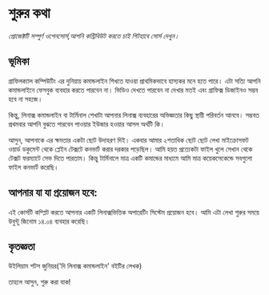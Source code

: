 # শুরুর কথা #

*প্রোজেক্টটি সম্পুর্ণ ওপেনসোর্স,আপনি কন্ট্রিবিউট করতে চাই গিটহাবে সোর্স দেখুন।*

## ভূমিকা ##
গ্রাফিলক্যাল কম্পিউটিং এর দুনিয়ায় কমান্ডলাইন শিখতে যাওয়া প্রাথমিকভাবে হাস্যকর মনে হতে পারে। এটা সত্যি আপনি কমান্ডলাইনে ফেসবুক ব্যবহার করতে পারবেন না। ভিডিও দেখতে পারবেন না দেখার মতই এবং গ্রাফিক্স ডিজাইনও সম্ভব হবে না সহজে।

কিন্তু, লিনাক্স কমান্ডলাইন বা টার্মিনাল শেখাটা আপনার লিনাক্স ব্যবহারের অভিজ্ঞতার কিছু স্থায়ী পরিবর্তন আনবে। সম্ভবত প্রথমবার আপনি বুঝতে পারবেন পাওয়ার ইউজার হওয়ার আসল অর্থটি কি।

আসুন, আপনাকে এর ক্ষমতার একটা ছোট উদাহরণ দিই। একবার আমার ২শতাধিক ছোট ছোট লেখা মাইক্রোসফট ওয়ার্ড ডকুমেন্ট থেকে প্লেইন টেক্সটে কনভার্ট করার দরকার পড়েছিল। আমি হয়ত প্রত্যেকটা ফাইল খুলে সেখান থেকে টেক্সট ফরম্যাটে সেভ দিতে পারতাম। কিন্তু টার্মিনালে মাত্র একটি কমান্ডের মাধ্যমে আমি মাত্র কয়েকসেকেন্ডে সবগুলো ফাইল কনভার্ট করেছি।

## আপনার যা যা প্রয়োজন হবে: ##
এই কোর্সটি কম্প্লিট করতে আপনার একটি লিনাক্সভিত্তিক অপারেটিং সিস্টেম প্রয়োজন হবে। আমি এটা লেখা শুরুর সময়ে উবুন্টু জিনোম ১৪.০৪ ব্যবহার করেছি।

## কৃতজ্ঞতা ##
উইলিয়াম শটস জুনিয়র('দি লিনাক্স কমান্ডলাইন' বইটির লেখক)

তাহলে আসুন, শুরু করা যাক!
